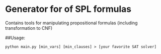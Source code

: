 Generator for of SPL formulas
=============================

Contains tools for manipulating propositional formulas (including transformation to CNF)

##Usage:
	
	python main.py [min_vars] [min_clauses] > [your favorite SAT solver]
